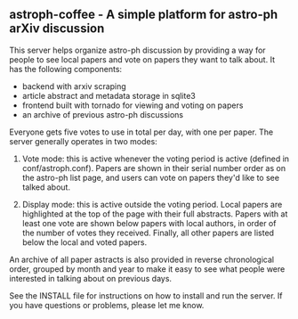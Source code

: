 ## astroph-coffee - A simple platform for astro-ph arXiv discussion

This server helps organize astro-ph discussion by providing a way for people to
see local papers and vote on papers they want to talk about. It has the
following components:

* backend with arxiv scraping
* article abstract and metadata storage in sqlite3
* frontend built with tornado for viewing and voting on papers
* an archive of previous astro-ph discussions

Everyone gets five votes to use in total per day, with one per paper. The server
generally operates in two modes:

1. Vote mode: this is active whenever the voting period is active (defined in
   conf/astroph.conf). Papers are shown in their serial number order as on the
   astro-ph list page, and users can vote on papers they'd like to see talked
   about.

2. Display mode: this is active outside the voting period. Local papers are
   highlighted at the top of the page with their full abstracts. Papers with at
   least one vote are shown below papers with local authors, in order of the
   number of votes they received. Finally, all other papers are listed below the
   local and voted papers.

An archive of all paper astracts is also provided in reverse chronological
order, grouped by month and year to make it easy to see what people were
interested in talking about on previous days.

See the INSTALL file for instructions on how to install and run the server. If
you have questions or problems, please let me know.
